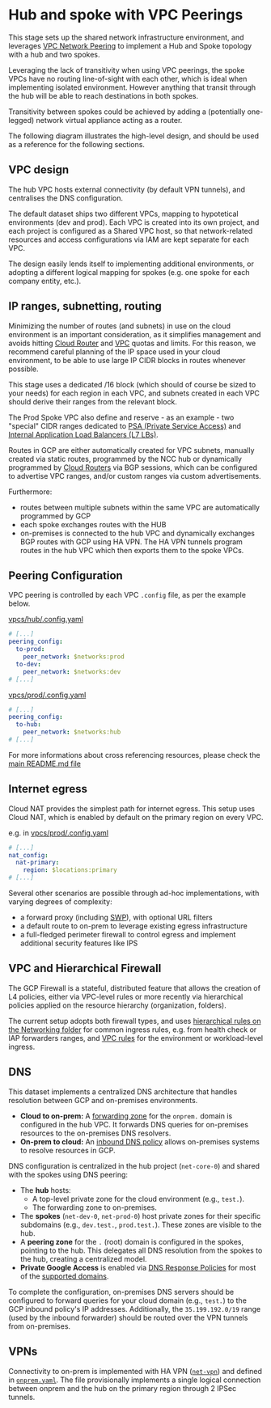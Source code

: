 # Hub and spoke with VPC Peerings

This stage sets up the shared network infrastructure environment, and leverages [VPC Network Peering](https://cloud.google.com/vpc/docs/vpc-peering) to implement a Hub and Spoke topology with a hub and two spokes.

Leveraging the lack of transitivity when using VPC peerings, the spoke VPCs have no routing line-of-sight with each other, which is ideal when implementing isolated environment. However anything that transit through the hub will be able to reach destinations in both spokes.

Transitivity between spokes could be achieved by adding a (potentially one-legged) network virtual appliance acting as a router.

The following diagram illustrates the high-level design, and should be used as a reference for the following sections.

## VPC design

The hub VPC hosts external connectivity (by default VPN tunnels), and centralises the DNS configuration.

The default dataset ships two different VPCs, mapping to hypotetical environments (dev and prod). Each VPC is created into its own project, and each project is configured as a Shared VPC host, so that network-related resources and access configurations via IAM are kept separate for each VPC.

The design easily lends itself to implementing additional environments, or adopting a different logical mapping for spokes (e.g. one spoke for each company entity, etc.).

## IP ranges, subnetting, routing

Minimizing the number of routes (and subnets) in use on the cloud environment is an important consideration, as it simplifies management and avoids hitting [Cloud Router](https://cloud.google.com/network-connectivity/docs/router/quotas) and [VPC](https://cloud.google.com/vpc/docs/quota) quotas and limits. For this reason, we recommend careful planning of the IP space used in your cloud environment, to be able to use large IP CIDR blocks in routes whenever possible.

This stage uses a dedicated /16 block (which should of course be sized to your needs) for each region in each VPC, and subnets created in each VPC should derive their ranges from the relevant block.

The Prod Spoke VPC also define and reserve - as an example - two "special" CIDR ranges dedicated to [PSA (Private Service Access)](https://cloud.google.com/vpc/docs/private-services-access) and [Internal Application Load Balancers (L7 LBs)](https://cloud.google.com/load-balancing/docs/l7-internal).

Routes in GCP are either automatically created for VPC subnets, manually created via static routes, programmed by the NCC hub or dynamically programmed by [Cloud Routers](https://cloud.google.com/network-connectivity/docs/router#docs) via BGP sessions, which can be configured to advertise VPC ranges, and/or custom ranges via custom advertisements.

Furthermore:

- routes between multiple subnets within the same VPC are automatically programmed by GCP
- each spoke exchanges routes with the HUB
- on-premises is connected to the hub VPC and dynamically exchanges BGP routes with GCP using HA VPN. The HA VPN tunnels program routes in the hub VPC which then exports them to the spoke VPCs.

## Peering Configuration

VPC peering is controlled by each VPC `.config` file, as per the example below.

[vpcs/hub/.config.yaml](./vpcs/hub/.config.yaml)

```yaml
# [...]
peering_config:
  to-prod:
    peer_network: $networks:prod
  to-dev:
    peer_network: $networks:dev
# [...]
```

[vpcs/prod/.config.yaml](./vpcs/prod/.config.yaml)

```yaml
# [...]
peering_config:
  to-hub:
    peer_network: $networks:hub
# [...]
```

For more informations about cross referencing resources, please check the [main README.md file](../../README.md)

## Internet egress

Cloud NAT provides the simplest path for internet egress. This setup uses Cloud NAT, which is enabled by default on the primary region on every VPC.

e.g. in [vpcs/prod/.config.yaml](./vpcs/prod/.config.yaml)

```yaml
# [...]
nat_config:
  nat-primary:
    region: $locations:primary
# [...]
```

Several other scenarios are possible through ad-hoc implementations, with varying degrees of complexity:

- a forward proxy (including [SWP](https://cloud.google.com/secure-web-proxy/docs/overview)), with optional URL filters
- a default route to on-prem to leverage existing egress infrastructure
- a full-fledged perimeter firewall to control egress and implement additional security features like IPS

## VPC and Hierarchical Firewall

The GCP Firewall is a stateful, distributed feature that allows the creation of L4 policies, either via VPC-level rules or more recently via hierarchical policies applied on the resource hierarchy (organization, folders).

The current setup adopts both firewall types, and uses [hierarchical rules on the Networking folder](./firewall-policies/networking-policy.yaml) for common ingress rules, e.g. from health check or IAP forwarders ranges, and [VPC rules](./vpcs/prod/firewall-rules) for the environment or workload-level ingress.

## DNS

This dataset implements a centralized DNS architecture that handles resolution between GCP and on-premises environments.

- **Cloud to on-prem:** A [forwarding zone](./dns/zones/net-core-0/fwd-root.yaml) for the `onprem.` domain is configured in the hub VPC. It forwards DNS queries for on-premises resources to the on-premises DNS resolvers.
- **On-prem to cloud:** An [inbound DNS policy](https://cloud.google.com/dns/docs/server-policies-overview#dns-server-policy-in) allows on-premises systems to resolve resources in GCP.

DNS configuration is centralized in the hub project (`net-core-0`) and shared with the spokes using DNS peering:

- The **hub** hosts:
  - A top-level private zone for the cloud environment (e.g., `test.`).
  - The forwarding zone to on-premises.
- The **spokes** (`net-dev-0`, `net-prod-0`) host private zones for their specific subdomains (e.g., `dev.test.`, `prod.test.`). These zones are visible to the hub.
- A **peering zone** for the `.` (root) domain is configured in the spokes, pointing to the hub. This delegates all DNS resolution from the spokes to the hub, creating a centralized model.
- **Private Google Access** is enabled via [DNS Response Policies](https://cloud.google.com/dns/docs/zones/manage-response-policies#create-response-policy-rule) for most of the [supported domains](https://cloud.google.com/vpc/docs/configure-private-google-access#domain-options).

To complete the configuration, on-premises DNS servers should be configured to forward queries for your cloud domain (e.g., `test.`) to the GCP inbound policy's IP addresses. Additionally, the `35.199.192.0/19` range (used by the inbound forwarder) should be routed over the VPN tunnels from on-premises.

## VPNs

Connectivity to on-prem is implemented with HA VPN ([`net-vpn`](../../../../../modules/net-vpn-ha/)) and defined in [`onprem.yaml`](./vpcs/hub/vpns/onprem.yaml). The file provisionally implements a single logical connection between onprem and the hub on the primary region through 2 IPSec tunnels.
